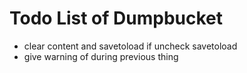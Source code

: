 # Todo List of Dumpbucket

- clear content and savetoload if uncheck savetoload
- give warning of during previous thing